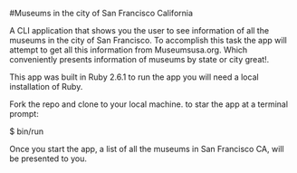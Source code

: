 #Museums in the city of San Francisco California

A CLI application that shows you the user to see information of all the museums in the city of San Francisco. To accomplish this task the app will attempt to get all this information from Museumsusa.org. Which conveniently presents information of museums by state or city great!.

This app was built in Ruby 2.6.1
to run the app you will need a local installation of Ruby.

Fork the  repo and clone to your local machine.
to star the app at a terminal prompt:

$ bin/run

Once you start the  app, a list of all the museums in San Francisco CA, will be presented to you.
